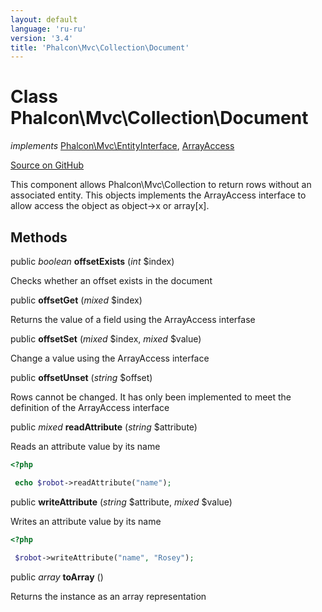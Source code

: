 ```yaml
---
layout: default
language: 'ru-ru'
version: '3.4'
title: 'Phalcon\Mvc\Collection\Document'
---
```


# Class **Phalcon\Mvc\Collection\Document**

*implements* [Phalcon\Mvc\EntityInterface](/3.4/en/api/Phalcon_Mvc_EntityInterface), [ArrayAccess](http://php.net/manual/en/class.arrayaccess.php)

<a href="https://github.com/phalcon/cphalcon/tree/v3.4.0/phalcon/mvc/collection/document.zep" class="btn btn-default btn-sm">Source on GitHub</a>

This component allows Phalcon\Mvc\Collection to return rows without an associated entity. This objects implements the ArrayAccess interface to allow access the object as object->x or array[x].

## Methods

public *boolean* **offsetExists** (*int* $index)

Checks whether an offset exists in the document

public **offsetGet** (*mixed* $index)

Returns the value of a field using the ArrayAccess interfase

public **offsetSet** (*mixed* $index, *mixed* $value)

Change a value using the ArrayAccess interface

public **offsetUnset** (*string* $offset)

Rows cannot be changed. It has only been implemented to meet the definition of the ArrayAccess interface

public *mixed* **readAttribute** (*string* $attribute)

Reads an attribute value by its name

```php
<?php

 echo $robot->readAttribute("name");

```

public **writeAttribute** (*string* $attribute, *mixed* $value)

Writes an attribute value by its name

```php
<?php

 $robot->writeAttribute("name", "Rosey");

```

public *array* **toArray** ()

Returns the instance as an array representation